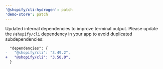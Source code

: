 ```yaml
---
'@shopify/cli-hydrogen': patch
'demo-store': patch
---
```


Updated internal dependencies to improve terminal output.
Please update the `@shopify/cli` dependency in your app to avoid duplicated subdependencies:

```diff
  "dependencies": {
-   "@shopify/cli": "3.49.2",
+   "@shopify/cli": "3.50.0",
  }
```

